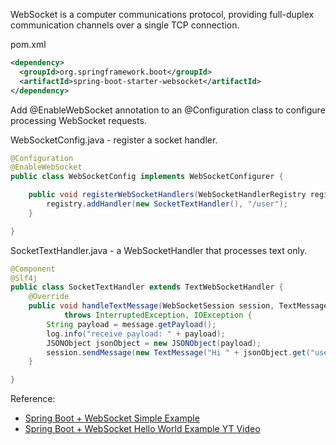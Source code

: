 WebSocket is a computer communications protocol, providing full-duplex communication channels over a single TCP connection.

pom.xml
```xml
<dependency>
  <groupId>org.springframework.boot</groupId>
  <artifactId>spring-boot-starter-websocket</artifactId>
</dependency>
```

Add @EnableWebSocket annotation to an @Configuration class to configure processing WebSocket requests.

WebSocketConfig.java - register a socket handler.
```java
@Configuration
@EnableWebSocket
public class WebSocketConfig implements WebSocketConfigurer {

    public void registerWebSocketHandlers(WebSocketHandlerRegistry registry) {
        registry.addHandler(new SocketTextHandler(), "/user");
    }

}
```

SocketTextHandler.java - a WebSocketHandler that processes text only.
```java
@Component
@Slf4j
public class SocketTextHandler extends TextWebSocketHandler {
    @Override
    public void handleTextMessage(WebSocketSession session, TextMessage message)
            throws InterruptedException, IOException {
        String payload = message.getPayload();
        log.info("receive payload: " + payload);
        JSONObject jsonObject = new JSONObject(payload);
        session.sendMessage(new TextMessage("Hi " + jsonObject.get("user") + " how may we help you?"));
    }

}
```


Reference: 
* [Spring Boot + WebSocket Simple Example](https://www.javainuse.com/spring/boot-websocket)
* [Spring Boot + WebSocket Hello World Example YT Video](https://youtu.be/mv3uS8R-me4)